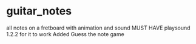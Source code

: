 # guitar_notes
all notes on a fretboard with animation and sound
MUST HAVE playsound 1.2.2 for it to work
Added Guess the note game 

